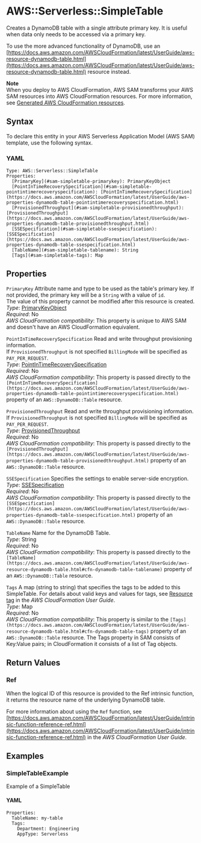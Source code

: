 # AWS::Serverless::SimpleTable<a name="sam-resource-simpletable"></a>

Creates a DynamoDB table with a single attribute primary key\. It is useful when data only needs to be accessed via a primary key\.

To use the more advanced functionality of DynamoDB, use an [https://docs.aws.amazon.com/AWSCloudFormation/latest/UserGuide/aws-resource-dynamodb-table.html](https://docs.aws.amazon.com/AWSCloudFormation/latest/UserGuide/aws-resource-dynamodb-table.html) resource instead\.

**Note**  
When you deploy to AWS CloudFormation, AWS SAM transforms your AWS SAM resources into AWS CloudFormation resources\. For more information, see [Generated AWS CloudFormation resources](sam-specification-generated-resources.md)\.

## Syntax<a name="sam-resource-simpletable-syntax"></a>

To declare this entity in your AWS Serverless Application Model \(AWS SAM\) template, use the following syntax\.

### YAML<a name="sam-resource-simpletable-syntax.yaml"></a>

```
Type: AWS::Serverless::SimpleTable
Properties:
  [PrimaryKey](#sam-simpletable-primarykey): PrimaryKeyObject
  [PointInTimeRecoverySpecification](#sam-simpletable-pointintimerecoveryspecification): [PointInTimeRecoverySpecification](https://docs.aws.amazon.com/AWSCloudFormation/latest/UserGuide/aws-properties-dynamodb-table-pointintimerecoveryspecification.html)
  [ProvisionedThroughput](#sam-simpletable-provisionedthroughput): [ProvisionedThroughput](https://docs.aws.amazon.com/AWSCloudFormation/latest/UserGuide/aws-properties-dynamodb-table-provisionedthroughput.html)
  [SSESpecification](#sam-simpletable-ssespecification): [SSESpecification](https://docs.aws.amazon.com/AWSCloudFormation/latest/UserGuide/aws-properties-dynamodb-table-ssespecification.html)
  [TableName](#sam-simpletable-tablename): String
  [Tags](#sam-simpletable-tags): Map
```

## Properties<a name="sam-resource-simpletable-properties"></a>

 `PrimaryKey`   <a name="sam-simpletable-primarykey"></a>
Attribute name and type to be used as the table's primary key\. If not provided, the primary key will be a `String` with a value of `id`\.  
The value of this property cannot be modified after this resource is created\.
*Type*: [PrimaryKeyObject](sam-property-simpletable-primarykeyobject.md)  
*Required*: No  
*AWS CloudFormation compatibility*: This property is unique to AWS SAM and doesn't have an AWS CloudFormation equivalent\.

 `PointInTimeRecoverySpecification`   <a name="sam-simpletable-pointintimerecoveryspecification"></a>
Read and write throughput provisioning information\.  
If `ProvisionedThroughput` is not specified `BillingMode` will be specified as `PAY_PER_REQUEST`\.  
*Type*: [PointInTimeRecoverySpecification](https://docs.aws.amazon.com/AWSCloudFormation/latest/UserGuide/aws-properties-dynamodb-table-pointintimerecoveryspecification.html)  
*Required*: No  
*AWS CloudFormation compatibility*: This property is passed directly to the `[PointInTimeRecoverySpecification](https://docs.aws.amazon.com/AWSCloudFormation/latest/UserGuide/aws-properties-dynamodb-table-pointintimerecoveryspecification.html)` property of an `AWS::DynamoDB::Table` resource\.

 `ProvisionedThroughput`   <a name="sam-simpletable-provisionedthroughput"></a>
Read and write throughput provisioning information\.  
If `ProvisionedThroughput` is not specified `BillingMode` will be specified as `PAY_PER_REQUEST`\.  
*Type*: [ProvisionedThroughput](https://docs.aws.amazon.com/AWSCloudFormation/latest/UserGuide/aws-properties-dynamodb-table-provisionedthroughput.html)  
*Required*: No  
*AWS CloudFormation compatibility*: This property is passed directly to the `[ProvisionedThroughput](https://docs.aws.amazon.com/AWSCloudFormation/latest/UserGuide/aws-properties-dynamodb-table-provisionedthroughput.html)` property of an `AWS::DynamoDB::Table` resource\.

 `SSESpecification`   <a name="sam-simpletable-ssespecification"></a>
Specifies the settings to enable server\-side encryption\.  
*Type*: [SSESpecification](https://docs.aws.amazon.com/AWSCloudFormation/latest/UserGuide/aws-properties-dynamodb-table-ssespecification.html)  
*Required*: No  
*AWS CloudFormation compatibility*: This property is passed directly to the `[SSESpecification](https://docs.aws.amazon.com/AWSCloudFormation/latest/UserGuide/aws-properties-dynamodb-table-ssespecification.html)` property of an `AWS::DynamoDB::Table` resource\.

 `TableName`   <a name="sam-simpletable-tablename"></a>
Name for the DynamoDB Table\.  
*Type*: String  
*Required*: No  
*AWS CloudFormation compatibility*: This property is passed directly to the `[TableName](https://docs.aws.amazon.com/AWSCloudFormation/latest/UserGuide/aws-resource-dynamodb-table.html#cfn-dynamodb-table-tablename)` property of an `AWS::DynamoDB::Table` resource\.

 `Tags`   <a name="sam-simpletable-tags"></a>
A map \(string to string\) that specifies the tags to be added to this SimpleTable\. For details about valid keys and values for tags, see [Resource tag](https://docs.aws.amazon.com/AWSCloudFormation/latest/UserGuide/aws-properties-resource-tags.html) in the *AWS CloudFormation User Guide*\.  
*Type*: Map  
*Required*: No  
*AWS CloudFormation compatibility*: This property is similar to the `[Tags](https://docs.aws.amazon.com/AWSCloudFormation/latest/UserGuide/aws-resource-dynamodb-table.html#cfn-dynamodb-table-tags)` property of an `AWS::DynamoDB::Table` resource\. The Tags property in SAM consists of Key:Value pairs; in CloudFormation it consists of a list of Tag objects\.

## Return Values<a name="sam-resource-simpletable-return-values"></a>

### Ref<a name="sam-resource-simpletable-return-values-ref"></a>

When the logical ID of this resource is provided to the Ref intrinsic function, it returns the resource name of the underlying DynamoDB table\.

For more information about using the `Ref` function, see [https://docs.aws.amazon.com/AWSCloudFormation/latest/UserGuide/intrinsic-function-reference-ref.html](https://docs.aws.amazon.com/AWSCloudFormation/latest/UserGuide/intrinsic-function-reference-ref.html) in the *AWS CloudFormation User Guide*\. 

## Examples<a name="sam-resource-simpletable--examples"></a>

### SimpleTableExample<a name="sam-resource-simpletable--examples--simpletableexample"></a>

Example of a SimpleTable

#### YAML<a name="sam-resource-simpletable--examples--simpletableexample--yaml"></a>

```
Properties:
  TableName: my-table
  Tags:
    Department: Engineering
    AppType: Serverless
```
